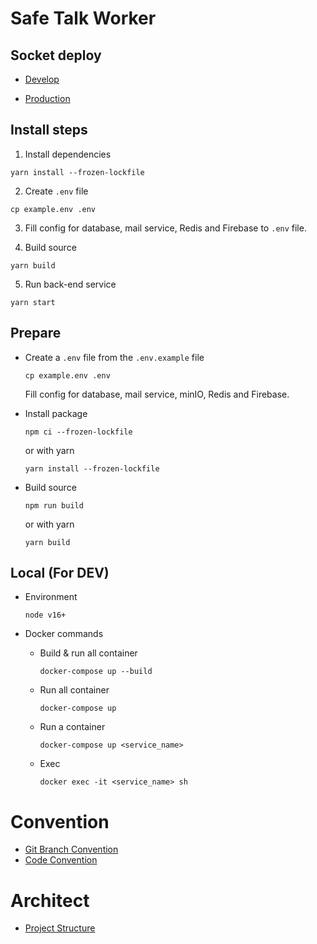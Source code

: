 # Safe Talk Worker

## Socket deploy

- [Develop](https://safe-talk-socket-dev.jthanh8144.studio/)
<!-- - [Staging](https://safe-talk-socket-staging.jthanh8144.studio/) -->
- [Production](https://safe-talk-socket.jthanh8144.studio/)

## Install steps

1. Install dependencies
```
yarn install --frozen-lockfile
```

2. Create `.env` file
```
cp example.env .env
```

3. Fill config for database, mail service, Redis and Firebase to `.env` file.

4. Build source
```
yarn build
```

5. Run back-end service
```
yarn start
```

## Prepare

- Create a `.env` file from the `.env.example` file

  ```
  cp example.env .env
  ```
  Fill config for database, mail service, minIO, Redis and Firebase.

- Install package

  ```
  npm ci --frozen-lockfile
  ```
  or with yarn
  ```
  yarn install --frozen-lockfile
  ```

- Build source

  ```
  npm run build
  ```
  or with yarn
  ```
  yarn build
  ```

## Local (For DEV)

- Environment

  ```
  node v16+
  ```

- Docker commands

  - Build & run all container

    ```
    docker-compose up --build
    ```

  - Run all container
    ```
    docker-compose up
    ```
  - Run a container
    ```
    docker-compose up <service_name>
    ```
  - Exec

    ```
    docker exec -it <service_name> sh
    ```

# Convention

- [Git Branch Convention](./docs/git-branch-convention.md)
- [Code Convention](./docs/code-convention.md)

# Architect

- [Project Structure](./docs/project-structure.md)
